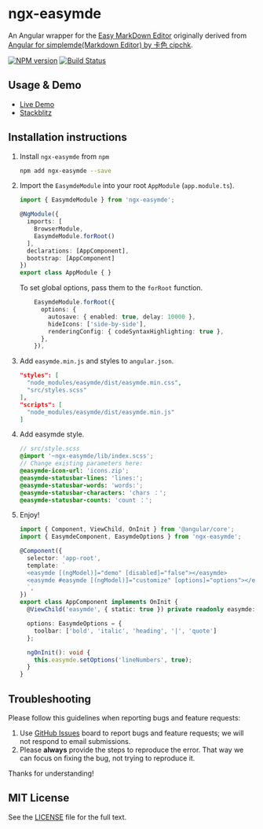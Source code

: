 # ngx-easymde

An Angular wrapper for the [Easy MarkDown Editor](https://easymde.tk/) originally derived from [Angular for simplemde(Markdown Editor) by 卡色 cipchk](https://cipchk.github.io/ngx-simplemde/).

[![NPM version](https://img.shields.io/npm/v/ngx-easymde.svg)](https://www.npmjs.com/package/ngx-easymde)
[![Build Status](https://travis-ci.org/dmcbane/ngx-easymde.svg?branch=master)](https://travis-ci.org/dmcbane/ngx-easymde)

## Usage & Demo

- [Live Demo](https://dmcbane.github.io/ngx-easymde/)
- [Stackblitz](https://stackblitz.com/edit/ngx-easymde)

## Installation instructions

1. Install `ngx-easymde` from `npm`

   ```bash
   npm add ngx-easymde --save
   ```

1. Import the `EasymdeModule` into your root `AppModule` (`app.module.ts`).

   ```typescript
   import { EasymdeModule } from 'ngx-easymde';

   @NgModule({
     imports: [
       BrowserModule,
       EasymdeModule.forRoot()
     ],
     declarations: [AppComponent],
     bootstrap: [AppComponent]
   })
   export class AppModule { }
   ```

   To set global options, pass them to the `forRoot` function.

   ```typescript
       EasymdeModule.forRoot({
         options: {
           autosave: { enabled: true, delay: 10000 },
           hideIcons: ['side-by-side'],
           renderingConfig: { codeSyntaxHighlighting: true },
         },
       }),
    ```

1. Add `easymde.min.js` and styles to `angular.json`.

   ```json
   "styles": [
     "node_modules/easymde/dist/easymde.min.css",
     "src/styles.scss"
   ],
   "scripts": [
     "node_modules/easymde/dist/easymde.min.js"
   ]
   ```

1. Add easymde style.

   ```scss
   // src/style.scss
   @import '~ngx-easymde/lib/index.scss';
   // Change existing parameters here:
   @easymde-icon-url: 'icons.zip';
   @easymde-statusbar-lines: 'lines:';
   @easymde-statusbar-words: 'words:';
   @easymde-statusbar-characters: 'chars ：';
   @easymde-statusbar-counts: 'count ：';
   ```

1. Enjoy!

   ```ts
   import { Component, ViewChild, OnInit } from '@angular/core';
   import { EasymdeComponent, EasymdeOptions } from 'ngx-easymde';

   @Component({
     selector: 'app-root',
     template: `
     <easymde [(ngModel)]="demo" [disabled]="false"></easymde>
     <easymde #easymde [(ngModel)]="customize" [options]="options"></easymde>
     `,
   })
   export class AppComponent implements OnInit {
     @ViewChild('easymde', { static: true }) private readonly easymde: EasymdeComponent;

     options: EasymdeOptions = {
       toolbar: ['bold', 'italic', 'heading', '|', 'quote']
     };

     ngOnInit(): void {
       this.easymde.setOptions('lineNumbers', true);
     }
   }
   ```

## Troubleshooting

Please follow this guidelines when reporting bugs and feature requests:

1. Use [GitHub Issues](https://github.com/dmcbane/ngx-easymde/issues) board to report bugs and feature requests; we will not respond to email submissions.
2. Please **always** provide the steps to reproduce the error.  That way we can focus on fixing the bug, not trying to reproduce it.

Thanks for understanding!

## MIT License

See the [LICENSE](https://github.com/dmcbane/ngx-easymde/blob/master/LICENSE) file for the full text.
